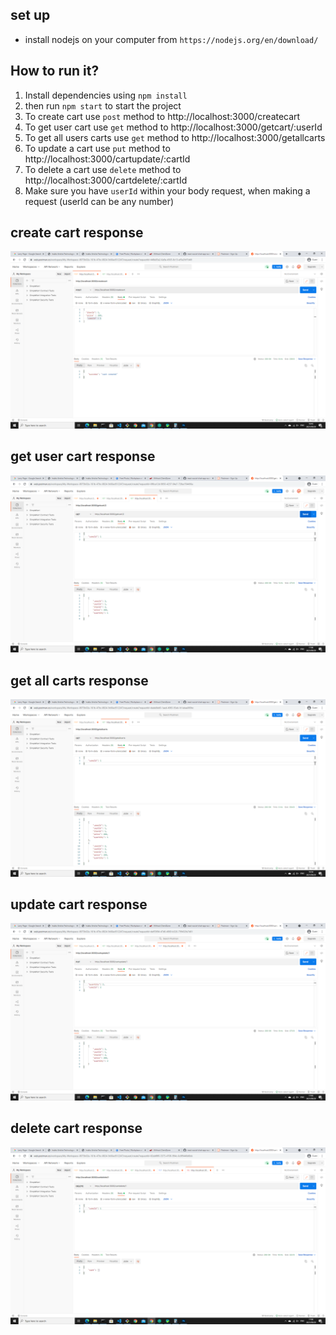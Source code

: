 ## set up
- install nodejs on your computer from  ``https://nodejs.org/en/download/`` 

## How to run it?

1) Install dependencies using ``npm install``   
2) then run ``npm start`` to start the project
3) To create cart use ``post`` method to http://localhost:3000/createcart
4) To get user cart use ``get`` method to http://localhost:3000/getcart/:userId
5) To get all users carts use ``get`` method to http://localhost:3000/getallcarts
6) To update a cart use ``put`` method to http://localhost:3000/cartupdate/:cartId
7) To delete a cart use ``delete`` method to http://localhost:3000/cartdelete/:cartId
8) Make sure you have ``userId`` within your body request, when making a request (userId can be any number)


## create cart response
<img src="https://github.com/alexmarufu/nodejs-api/blob/master/postman-tests/postman-respones-images/post-respose.png?raw=true">


## get user cart response
<img src="https://github.com/alexmarufu/nodejs-api/blob/master/postman-tests/postman-respones-images/get-cart-response.png?raw=true">


## get all carts response
<img src="https://github.com/alexmarufu/nodejs-api/blob/master/postman-tests/postman-respones-images/get-all-cart-response.png?raw=true">


## update cart response
<img src="https://github.com/alexmarufu/nodejs-api/blob/master/postman-tests/postman-respones-images/put-response.png?raw=true">


## delete cart response
<img src="https://github.com/alexmarufu/nodejs-api/blob/master/postman-tests/postman-respones-images/delete-response.png?raw=true">
